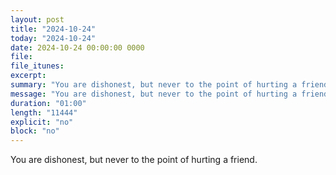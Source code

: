 ```yaml
---
layout: post
title: "2024-10-24"
today: "2024-10-24"
date: 2024-10-24 00:00:00 0000
file:
file_itunes:
excerpt:
summary: "You are dishonest, but never to the point of hurting a friend."
message: "You are dishonest, but never to the point of hurting a friend."
duration: "01:00"
length: "11444"
explicit: "no"
block: "no"
---
```

You are dishonest, but never to the point of hurting a friend.

